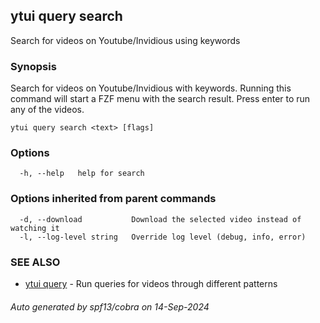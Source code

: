 ## ytui query search

Search for videos on Youtube/Invidious using keywords

### Synopsis


Search for videos on Youtube/Invidious with keywords.
Running this command will start a FZF menu with the search result.
Press enter to run any of the videos.

```
ytui query search <text> [flags]
```

### Options

```
  -h, --help   help for search
```

### Options inherited from parent commands

```
  -d, --download           Download the selected video instead of watching it
  -l, --log-level string   Override log level (debug, info, error)
```

### SEE ALSO

* [ytui query](ytui_query.md)	 - Run queries for videos through different patterns

###### Auto generated by spf13/cobra on 14-Sep-2024
